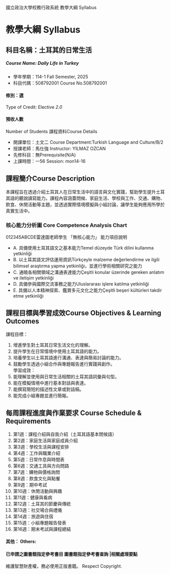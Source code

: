 國立政治大學校務行政系統 教學大綱 Syllabus
# 教學大綱 Syllabus
##  科目名稱：土耳其的日常生活
#####  Course Name: Daily Life in Turkey
  * 學年學期：114-1 Fall Semester, 2025 
  * 科目代碼：508792001 Course No.508792001
#### 修別：選
Type of Credit: Elective 
_2.0_
#### 預收人數
Number of Students
課程資料Course Details
  * 開課單位：土文二 Course Department:Turkish Language and Culture/B/2 
  * 授課老師：馬仕強 Instructor: YILMAZ OZCAN 
  * 先修科目：無Prerequisite(N/A)
  * 上課時間：一56 Session: mon14-16
##  課程簡介Course Description
本課程旨在透過介紹土耳其人在日常生活中的語言與文化實踐，幫助學生提升土耳其語的聽說讀寫能力。課程內容涵蓋問候、家庭生活、學校與工作、交通、購物、飲食、休閒活動等主題，並透過實際情境模擬與小組討論，讓學生能夠應用所學於真實生活中。
###  核心能力分析圖 Core Competence Analysis Chart
012345ABCDE雷達圖老師學生
「無核心能力」 
能力項目說明
  * A. 具備使用土耳其語文之基本能力Temel düzeyde Türk dilini kullanma yetkinliği
  * B. 以土耳其語文評估運用資訊Türkçeyle malzeme değerlendirme ve ilgili bilimsel araştırma yapma yetkinliği，並進行學術相關研究之能力
  * C. 通曉各相關領域之溝通表達能力Çeşitli konular üzerinde gereken anlatım ve iletişim yetkinliği
  * D. 具備參與國際交流事務之能力Uluslararası işlere katılma yetkinliği
  * E. 具備以人本精神探索、鑑賞多元文化之能力Çeşitli beşeri kültürleri takdir etme yetkinliği
##  課程目標與學習成效Course Objectives & Learning Outcomes 
課程目標：  
1. 增進學生對土耳其日常生活文化的理解。  
2. 提升學生在日常情境中使用土耳其語的能力。  
3. 培養學生以土耳其語進行溝通、表達與簡易討論的能力。  
4. 鼓勵學生透過小組合作與專題報告進行實踐與創作。  
學習成效：  
1. 能理解並使用與日常生活相關的土耳其語詞彙與句型。  
2. 能在模擬情境中進行基本對話與表達。  
3. 能撰寫簡短的描述性文章或對話稿。  
4. 能完成小組專題並進行簡報。
##  每周課程進度與作業要求 Course Schedule & Requirements
  1. 第1週：課程介紹與自我介紹（土耳其語基本問候語）
  2. 第2週：家庭生活與家庭成員介紹
  3. 第3週：學校生活與課程安排
  4. 第4週：工作與職業介紹
  5. 第5週：日常作息與時間表
  6. 第6週：交通工具與方向問路
  7. 第7週：購物與價格詢問
  8. 第8週：飲食文化與點餐
  9. 第9週：期中考試
  10. 第10週：休閒活動與興趣
  11. 第11週：健康與看病
  12. 第12週：土耳其的節慶與傳統
  13. 第13週：社交場合與禮儀
  14. 第14週：旅遊與住宿
  15. 第15週：小組專題報告發表
  16. 第16週：期末考試與課程總結
####  其他： Others:
####  已申請之圖書館指定參考書目  圖書館指定參考書查詢 |相關處理要點
維護智慧財產權，務必使用正版書籍。 Respect Copyright.